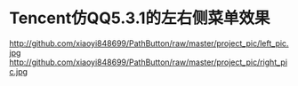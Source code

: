 # Tencent仿QQ5.3.1的左右侧菜单效果

http://github.com/xiaoyi848699/PathButton/raw/master/project_pic/left_pic.jpg
http://github.com/xiaoyi848699/PathButton/raw/master/project_pic/right_pic.jpg
